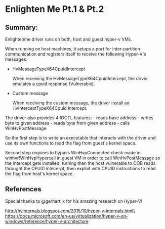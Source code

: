 # Enlighten Me Pt.1 & Pt.2
## Summary:
Enlightenme driver runs on both, host and guest hyper-v VMs.

When running on host machines, it setups a port for inter-partition communication and registers itself to receive the following Hyper-V's messages:
 - HvMessageTypeX64CpuidIntercept

	When receiving the HvMessageTypeX64CpuidIntercept, the driver emulates a cpuid response (Vulnerable).
 - Custom message

	When receiving the custom message, the driver install an HvInterceptTypeX64Cpuid Intercept.

The driver also provides 4 IOCTL features:
	- reads base address
	- writes byte to given address
	- reads byte from given address
	- calls WinHvPostMessage

So the first step is to write an executable that interacts with the driver and use its own functions to read the flag from guest's kernel space.

Second step requires to bypass WinHvpConnected check made in winhvr!WinHvpHypercall in guest VM in order to call WinHvPostMessage so the Intercept gets installed, turning then the host vulnerable to OOB reads throught  the CPUID intecerpt, then exploit with CPUID instructions to read the flag from host's kernel space.

## References
Special thanks to @gerhart_x for his amazing research on Hyper-V!

http://hvinternals.blogspot.com/2015/10/hyper-v-internals.html\
https://docs.microsoft.com/en-us/virtualization/hyper-v-on-windows/reference/hyper-v-architecture
